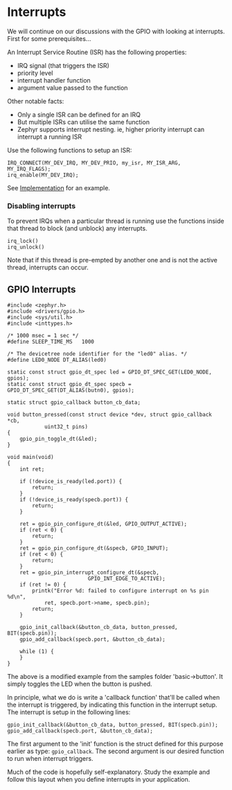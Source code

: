 # Interrupts

We will continue on our discussions with the GPIO with looking at interrupts. First for some prerequisites...

An Interrupt Service Routine (ISR) has the following properties:
- IRQ signal (that triggers the ISR)
- priority level
- interrupt handler function
- argument value passed to the function

Other notable facts:
- Only a single ISR can be defined for an IRQ
- But multiple ISRs can utilise the same function
- Zephyr supports interrupt nesting. ie, higher priority interrupt can interrupt a running ISR

Use the following functions to setup an ISR:
```
IRQ_CONNECT(MY_DEV_IRQ, MY_DEV_PRIO, my_isr, MY_ISR_ARG, MY_IRQ_FLAGS);
irq_enable(MY_DEV_IRQ);
```

See [Implementation](https://docs.zephyrproject.org/latest/reference/kernel/other/interrupts.html#id5) for an example.

### Disabling interrupts

To prevent IRQs when a particular thread is running use the functions inside that thread to block (and unblock) any interrupts.
```
irq_lock()
irq_unlock()
```
Note that if this thread is pre-empted by another one and is not the active thread, interrupts can occur.

## GPIO Interrupts

```
#include <zephyr.h>
#include <drivers/gpio.h>
#include <sys/util.h>
#include <inttypes.h>

/* 1000 msec = 1 sec */
#define SLEEP_TIME_MS   1000

/* The devicetree node identifier for the "led0" alias. */
#define LED0_NODE DT_ALIAS(led0)

static const struct gpio_dt_spec led = GPIO_DT_SPEC_GET(LED0_NODE, gpios);
static const struct gpio_dt_spec specb = GPIO_DT_SPEC_GET(DT_ALIAS(butn0), gpios);

static struct gpio_callback button_cb_data;

void button_pressed(const struct device *dev, struct gpio_callback *cb,
		    uint32_t pins)
{
	gpio_pin_toggle_dt(&led);
}

void main(void)
{
	int ret;

	if (!device_is_ready(led.port)) {
		return;
	}
	if (!device_is_ready(specb.port)) {
		return;
	}

	ret = gpio_pin_configure_dt(&led, GPIO_OUTPUT_ACTIVE);
	if (ret < 0) {
		return;
	}
	ret = gpio_pin_configure_dt(&specb, GPIO_INPUT);
	if (ret < 0) {
		return;
	}
	ret = gpio_pin_interrupt_configure_dt(&specb,
					      GPIO_INT_EDGE_TO_ACTIVE);
	if (ret != 0) {
		printk("Error %d: failed to configure interrupt on %s pin %d\n",
			ret, specb.port->name, specb.pin);
		return;
	}

	gpio_init_callback(&button_cb_data, button_pressed, BIT(specb.pin));
	gpio_add_callback(specb.port, &button_cb_data);

	while (1) {
	}
}

```

The above is a modified example from the samples folder 'basic->button'. It simply toggles the LED when the button is pushed.

In principle, what we do is write a 'callback function' that'll be called when the interrupt is triggered, by indicating this function in the interrupt setup. The interrupt is setup in the following lines:

```
gpio_init_callback(&button_cb_data, button_pressed, BIT(specb.pin));
gpio_add_callback(specb.port, &button_cb_data);
```

The first argument to the 'init' function is the struct defined for this purpose earlier as type: ```gpio_callback```. The second argument is our desired function to run when interrupt triggers.

Much of the code is hopefully self-explanatory. Study the example and follow this layout when you define interrupts in your application.
